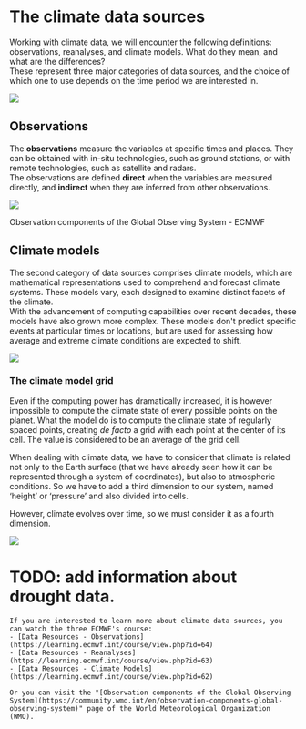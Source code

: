 # The climate data sources

Working with climate data, we will encounter the following definitions: observations, reanalyses, and climate models. What do they mean, and what are the differences?  
These represent three major categories of data sources, and the choice of which one to use depends on the time period we are interested in.

![](../../images/data-sources.svg)


## Observations

The **observations** measure the variables at specific times and places. They can be obtained with in-situ technologies, such as ground stations, or with remote technologies, such as satellite and radars.  
The observations are defined **direct** when the variables are measured directly, and **indirect** when they are inferred from other observations.

![](../../images/obs_inputs.png)
<p class="credits">Observation components of the Global Observing System - ECMWF</p>


## Climate models

The second category of data sources comprises climate models, which are mathematical representations used to comprehend and forecast climate systems. These models vary, each designed to examine distinct facets of the climate.  
With the advancement of computing capabilities over recent decades, these models have also grown more complex. 
These models don't predict specific events at particular times or locations, but are used for assessing how average and extreme climate conditions are expected to shift.

![](../../images/placeholder.svg)


### The climate model grid

Even if the computing power has dramatically increased, it is however impossible to compute the climate state of every possible points on the planet. What the model do is to compute the climate state of regularly spaced points, creating *de facto* a grid with each point at the center of its cell. The value is considered to be an average of the grid cell.

When dealing with climate data, we have to consider that climate is related not only to the Earth surface (that we have already seen how it can be represented through a system of coordinates), but also to atmospheric conditions. So we have to add a third dimension to our system, named ‘height’ or ‘pressure’ and also divided into cells.

However, climate evolves over time, so we must consider it as a fourth dimension.

![](../../images/placeholder.svg)

 # TODO: add information about drought data.

 ```{tip} 
If you are interested to learn more about climate data sources, you can watch the three ECMWF's course:
- [Data Resources - Observations](https://learning.ecmwf.int/course/view.php?id=64)
- [Data Resources - Reanalyses](https://learning.ecmwf.int/course/view.php?id=63)
- [Data Resources - Climate Models](https://learning.ecmwf.int/course/view.php?id=62)

Or you can visit the "[Observation components of the Global Observing System](https://community.wmo.int/en/observation-components-global-observing-system)" page of the World Meteorological Organization (WMO).
```